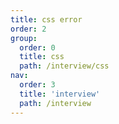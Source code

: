 ```yaml
---
title: css error
order: 2
group:
  order: 0
  title: css
  path: /interview/css
nav:
  order: 3
  title: 'interview'
  path: /interview
---
```

